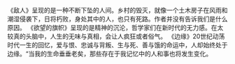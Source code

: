 
《敌人》呈现的是一种不断下坠的人间。乡村的毁灭，就像一个土木房子在风雨和潮湿侵袭下，日将朽败，身处其中的人，也只有死路。作者并没有告诉我们是什么原因。
《欲望的旗帜》呈现的是精神的沉沦，哲学家们在新时代的无力感。在太较真的头脑中，人生的无味与真相，会让人疯狂或者俗气。
《边缘》20世纪动荡时代一生的回忆，爱与恨、忠诚与背叛、生与死、善与饿的命运中，人却始终处于边缘。“当我的生命垂垂老矣，那些存在于我记忆中的人和事也将发生变化。
